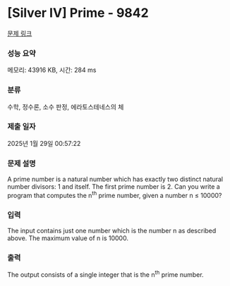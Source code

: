 # [Silver IV] Prime - 9842 

[문제 링크](https://www.acmicpc.net/problem/9842) 

### 성능 요약

메모리: 43916 KB, 시간: 284 ms

### 분류

수학, 정수론, 소수 판정, 에라토스테네스의 체

### 제출 일자

2025년 1월 29일 00:57:22

### 문제 설명

<p>A prime number is a natural number which has exactly two distinct natural number divisors: 1 and itself. The first prime number is 2. Can you write a program that computes the n<sup>th</sup> prime number, given a number n ≤ 10000?</p>

### 입력 

 <p>The input contains just one number which is the number n as described above. The maximum value of n is 10000.</p>

### 출력 

 <p>The output consists of a single integer that is the n<sup>th</sup> prime number.</p>

